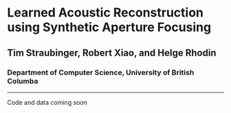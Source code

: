 # Learned Acoustic Reconstruction using Synthetic Aperture Focusing

## Tim Straubinger, Robert Xiao, and Helge Rhodin

### Department of Computer Science, University of British Columba

***

Code and data coming soon
